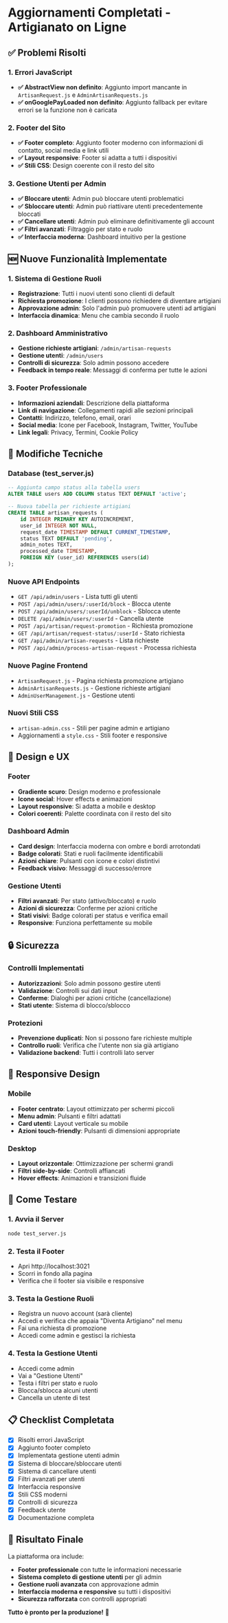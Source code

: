 # Aggiornamenti Completati - Artigianato on Ligne

## ✅ Problemi Risolti

### 1. Errori JavaScript
- **✅ AbstractView non definito**: Aggiunto import mancante in `ArtisanRequest.js` e `AdminArtisanRequests.js`
- **✅ onGooglePayLoaded non definito**: Aggiunto fallback per evitare errori se la funzione non è caricata

### 2. Footer del Sito
- **✅ Footer completo**: Aggiunto footer moderno con informazioni di contatto, social media e link utili
- **✅ Layout responsive**: Footer si adatta a tutti i dispositivi
- **✅ Stili CSS**: Design coerente con il resto del sito

### 3. Gestione Utenti per Admin
- **✅ Bloccare utenti**: Admin può bloccare utenti problematici
- **✅ Sbloccare utenti**: Admin può riattivare utenti precedentemente bloccati
- **✅ Cancellare utenti**: Admin può eliminare definitivamente gli account
- **✅ Filtri avanzati**: Filtraggio per stato e ruolo
- **✅ Interfaccia moderna**: Dashboard intuitivo per la gestione

## 🆕 Nuove Funzionalità Implementate

### 1. Sistema di Gestione Ruoli
- **Registrazione**: Tutti i nuovi utenti sono clienti di default
- **Richiesta promozione**: I clienti possono richiedere di diventare artigiani
- **Approvazione admin**: Solo l'admin può promuovere utenti ad artigiani
- **Interfaccia dinamica**: Menu che cambia secondo il ruolo

### 2. Dashboard Amministrativo
- **Gestione richieste artigiani**: `/admin/artisan-requests`
- **Gestione utenti**: `/admin/users`
- **Controlli di sicurezza**: Solo admin possono accedere
- **Feedback in tempo reale**: Messaggi di conferma per tutte le azioni

### 3. Footer Professionale
- **Informazioni aziendali**: Descrizione della piattaforma
- **Link di navigazione**: Collegamenti rapidi alle sezioni principali
- **Contatti**: Indirizzo, telefono, email, orari
- **Social media**: Icone per Facebook, Instagram, Twitter, YouTube
- **Link legali**: Privacy, Termini, Cookie Policy

## 🔧 Modifiche Tecniche

### Database (test_server.js)
```sql
-- Aggiunta campo status alla tabella users
ALTER TABLE users ADD COLUMN status TEXT DEFAULT 'active';

-- Nuova tabella per richieste artigiani
CREATE TABLE artisan_requests (
    id INTEGER PRIMARY KEY AUTOINCREMENT,
    user_id INTEGER NOT NULL,
    request_date TIMESTAMP DEFAULT CURRENT_TIMESTAMP,
    status TEXT DEFAULT 'pending',
    admin_notes TEXT,
    processed_date TIMESTAMP,
    FOREIGN KEY (user_id) REFERENCES users(id)
);
```

### Nuove API Endpoints
- `GET /api/admin/users` - Lista tutti gli utenti
- `POST /api/admin/users/:userId/block` - Blocca utente
- `POST /api/admin/users/:userId/unblock` - Sblocca utente
- `DELETE /api/admin/users/:userId` - Cancella utente
- `POST /api/artisan/request-promotion` - Richiesta promozione
- `GET /api/artisan/request-status/:userId` - Stato richiesta
- `GET /api/admin/artisan-requests` - Lista richieste
- `POST /api/admin/process-artisan-request` - Processa richiesta

### Nuove Pagine Frontend
- `ArtisanRequest.js` - Pagina richiesta promozione artigiano
- `AdminArtisanRequests.js` - Gestione richieste artigiani
- `AdminUserManagement.js` - Gestione utenti

### Nuovi Stili CSS
- `artisan-admin.css` - Stili per pagine admin e artigiano
- Aggiornamenti a `style.css` - Stili footer e responsive

## 🎨 Design e UX

### Footer
- **Gradiente scuro**: Design moderno e professionale
- **Icone social**: Hover effects e animazioni
- **Layout responsive**: Si adatta a mobile e desktop
- **Colori coerenti**: Palette coordinata con il resto del sito

### Dashboard Admin
- **Card design**: Interfaccia moderna con ombre e bordi arrotondati
- **Badge colorati**: Stati e ruoli facilmente identificabili
- **Azioni chiare**: Pulsanti con icone e colori distintivi
- **Feedback visivo**: Messaggi di successo/errore

### Gestione Utenti
- **Filtri avanzati**: Per stato (attivo/bloccato) e ruolo
- **Azioni di sicurezza**: Conferme per azioni critiche
- **Stati visivi**: Badge colorati per status e verifica email
- **Responsive**: Funziona perfettamente su mobile

## 🔒 Sicurezza

### Controlli Implementati
- **Autorizzazioni**: Solo admin possono gestire utenti
- **Validazione**: Controlli sui dati input
- **Conferme**: Dialoghi per azioni critiche (cancellazione)
- **Stati utente**: Sistema di blocco/sblocco

### Protezioni
- **Prevenzione duplicati**: Non si possono fare richieste multiple
- **Controllo ruoli**: Verifica che l'utente non sia già artigiano
- **Validazione backend**: Tutti i controlli lato server

## 📱 Responsive Design

### Mobile
- **Footer centrato**: Layout ottimizzato per schermi piccoli
- **Menu admin**: Pulsanti e filtri adattati
- **Card utenti**: Layout verticale su mobile
- **Azioni touch-friendly**: Pulsanti di dimensioni appropriate

### Desktop
- **Layout orizzontale**: Ottimizzazione per schermi grandi
- **Filtri side-by-side**: Controlli affiancati
- **Hover effects**: Animazioni e transizioni fluide

## 🚀 Come Testare

### 1. Avvia il Server
```bash
node test_server.js
```

### 2. Testa il Footer
- Apri http://localhost:3021
- Scorri in fondo alla pagina
- Verifica che il footer sia visibile e responsive

### 3. Testa la Gestione Ruoli
- Registra un nuovo account (sarà cliente)
- Accedi e verifica che appaia "Diventa Artigiano" nel menu
- Fai una richiesta di promozione
- Accedi come admin e gestisci la richiesta

### 4. Testa la Gestione Utenti
- Accedi come admin
- Vai a "Gestione Utenti"
- Testa i filtri per stato e ruolo
- Blocca/sblocca alcuni utenti
- Cancella un utente di test

## 📋 Checklist Completata

- [x] Risolti errori JavaScript
- [x] Aggiunto footer completo
- [x] Implementata gestione utenti admin
- [x] Sistema di bloccare/sbloccare utenti
- [x] Sistema di cancellare utenti
- [x] Filtri avanzati per utenti
- [x] Interfaccia responsive
- [x] Stili CSS moderni
- [x] Controlli di sicurezza
- [x] Feedback utente
- [x] Documentazione completa

## 🎉 Risultato Finale

La piattaforma ora include:
- **Footer professionale** con tutte le informazioni necessarie
- **Sistema completo di gestione utenti** per gli admin
- **Gestione ruoli avanzata** con approvazione admin
- **Interfaccia moderna e responsive** su tutti i dispositivi
- **Sicurezza rafforzata** con controlli appropriati

**Tutto è pronto per la produzione!** 🚀 